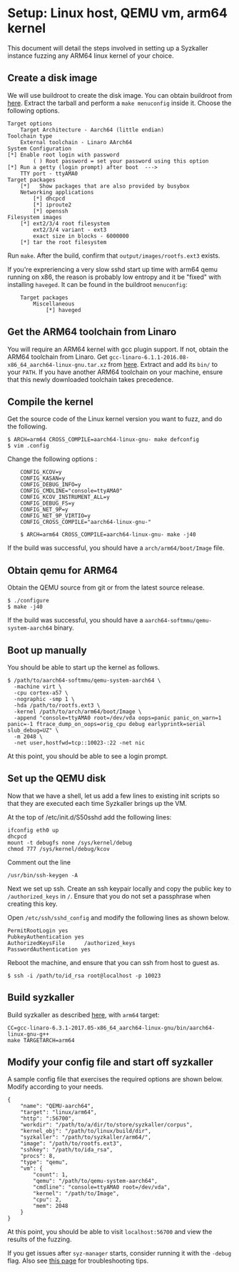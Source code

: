 # Setup: Linux host, QEMU vm, arm64 kernel

This document will detail the steps involved in setting up a Syzkaller instance fuzzing any ARM64 linux kernel of your choice.

## Create a disk image

We will use buildroot to create the disk image.
You can obtain buildroot from [here](https://buildroot.uclibc.org/download.html).
Extract the tarball and perform a `make menuconfig` inside it.
Choose the following options.

    Target options
	    Target Architecture - Aarch64 (little endian)
    Toolchain type
	    External toolchain - Linaro AArch64
    System Configuration
    [*] Enable root login with password
            ( ) Root password = set your password using this option
    [*] Run a getty (login prompt) after boot  --->
	    TTY port - ttyAMA0
    Target packages
	    [*]   Show packages that are also provided by busybox
	    Networking applications
	        [*] dhcpcd
	        [*] iproute2
	        [*] openssh
    Filesystem images
	    [*] ext2/3/4 root filesystem
	        ext2/3/4 variant - ext3
	        exact size in blocks - 6000000
	    [*] tar the root filesystem

Run `make`. After the build, confirm that `output/images/rootfs.ext3` exists.

If you're expreriencing a very slow sshd start up time with arm64 qemu running on x86, the reason is probably low entropy and it be "fixed" with installing `haveged`. It can be found in the buildroot `menuconfig`:

```
    Target packages
	    Miscellaneous
	        [*] haveged
```

## Get the ARM64 toolchain from Linaro

You will require an ARM64 kernel with gcc plugin support.
If not, obtain the ARM64 toolchain from Linaro.
Get `gcc-linaro-6.1.1-2016.08-x86_64_aarch64-linux-gnu.tar.xz` from [here](https://releases.linaro.org/components/toolchain/binaries/latest/aarch64-linux-gnu/).
Extract and add its `bin/` to your `PATH`.
If you have another ARM64 toolchain on your machine, ensure that this newly downloaded toolchain takes precedence.

## Compile the kernel

Get the source code of the Linux kernel version you want to fuzz, and do the following.

    $ ARCH=arm64 CROSS_COMPILE=aarch64-linux-gnu- make defconfig
    $ vim .config

Change the following options :
```
    CONFIG_KCOV=y
    CONFIG_KASAN=y
    CONFIG_DEBUG_INFO=y
    CONFIG_CMDLINE="console=ttyAMA0"
    CONFIG_KCOV_INSTRUMENT_ALL=y
    CONFIG_DEBUG_FS=y
    CONFIG_NET_9P=y
    CONFIG_NET_9P_VIRTIO=y
    CONFIG_CROSS_COMPILE="aarch64-linux-gnu-"
```
```
    $ ARCH=arm64 CROSS_COMPILE=aarch64-linux-gnu- make -j40
```

If the build was successful, you should have a `arch/arm64/boot/Image` file.

## Obtain qemu for ARM64

Obtain the QEMU source from git or from the latest source release.

    $ ./configure
    $ make -j40

If the build was successful, you should have a `aarch64-softmmu/qemu-system-aarch64` binary.

## Boot up manually

You should be able to start up the kernel as follows.

    $ /path/to/aarch64-softmmu/qemu-system-aarch64 \
      -machine virt \
      -cpu cortex-a57 \
      -nographic -smp 1 \
      -hda /path/to/rootfs.ext3 \
      -kernel /path/to/arch/arm64/boot/Image \
      -append "console=ttyAMA0 root=/dev/vda oops=panic panic_on_warn=1 panic=-1 ftrace_dump_on_oops=orig_cpu debug earlyprintk=serial slub_debug=UZ" \
      -m 2048 \
      -net user,hostfwd=tcp::10023-:22 -net nic

At this point, you should be able to see a login prompt.

## Set up the QEMU disk

Now that we have a shell, let us add a few lines to existing init scripts so that they are executed each time Syzkaller brings up the VM.

At the top of /etc/init.d/S50sshd add the following lines:

    ifconfig eth0 up
    dhcpcd
    mount -t debugfs none /sys/kernel/debug
    chmod 777 /sys/kernel/debug/kcov

Comment out the line

    /usr/bin/ssh-keygen -A

Next we set up ssh. Create an ssh keypair locally and copy the public key to `/authorized_keys` in `/`. Ensure that you do not set a passphrase when creating this key.

Open `/etc/ssh/sshd_config` and modify the following lines as shown below.

    PermitRootLogin yes
    PubkeyAuthentication yes
    AuthorizedKeysFile      /authorized_keys
    PasswordAuthentication yes

Reboot the machine, and ensure that you can ssh from host to guest as.

    $ ssh -i /path/to/id_rsa root@localhost -p 10023

## Build syzkaller

Build syzkaller as described [here](/docs/linux/setup.md#go-and-syzkaller), with `arm64` target:

```
CC=gcc-linaro-6.3.1-2017.05-x86_64_aarch64-linux-gnu/bin/aarch64-linux-gnu-g++
make TARGETARCH=arm64
```


## Modify your config file and start off syzkaller

A sample config file that exercises the required options are shown below. Modify according to your needs.

```
{
    "name": "QEMU-aarch64",
    "target": "linux/arm64",
    "http": ":56700",
    "workdir": "/path/to/a/dir/to/store/syzkaller/corpus",
    "kernel_obj": "/path/to/linux/build/dir",
    "syzkaller": "/path/to/syzkaller/arm64/",
    "image": "/path/to/rootfs.ext3",
    "sshkey": "/path/to/ida_rsa",
    "procs": 8,
    "type": "qemu",
    "vm": {
        "count": 1,
        "qemu": "/path/to/qemu-system-aarch64",
        "cmdline": "console=ttyAMA0 root=/dev/vda",
        "kernel": "/path/to/Image",
        "cpu": 2,
        "mem": 2048
    }
}
```

At this point, you should be able to visit `localhost:56700` and view the results of the fuzzing.

If you get issues after `syz-manager` starts, consider running it with the `-debug` flag.
Also see [this page](/docs/troubleshooting.md) for troubleshooting tips.
